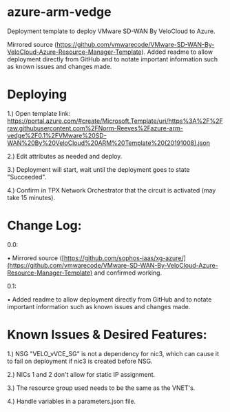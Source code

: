 # azure-arm-vedge

Deployment template to deploy VMware SD-WAN By VeloCloud to Azure.

Mirrored source (https://github.com/vmwarecode/VMware-SD-WAN-By-VeloCloud-Azure-Resource-Manager-Template). Added readme to allow deployment directly from GitHub and to notate important information such as known issues and changes made.

Deploying
=========

1.) Open template link: https://portal.azure.com/#create/Microsoft.Template/uri/https%3A%2F%2Fraw.githubusercontent.com%2FNorm-Reeves%2Fazure-arm-vedge%2F0.1%2FVMware%20SD-WAN%20By%20VeloCloud%20ARM%20Template%20(20191008).json

2.) Edit attributes as needed and deploy.

3.) Deployment will start, wait until the deployment goes to state "Succeeded".

4.) Confirm in TPX Network Orchestrator that the circuit is activated (may take 15 minutes).


Change Log:
============
0.0:

  • Mirrored source ([https://github.com/sophos-iaas/xg-azure/](https://github.com/vmwarecode/VMware-SD-WAN-By-VeloCloud-Azure-Resource-Manager-Template) and confirmed working.
  
0.1:

  • Added readme to allow deployment directly from GitHub and to notate important information such as known issues and changes made.

Known Issues & Desired Features:
============
1.) NSG "VELO_vVCE_SG" is not a dependency for nic3, which can cause it to fail on deployment if nic3 is created before NSG.

2.) NICs 1 and 2 don't allow for static IP assignment.

3.) The resource group used needs to be the same as the VNET's.

4.) Handle variables in a parameters.json file.

